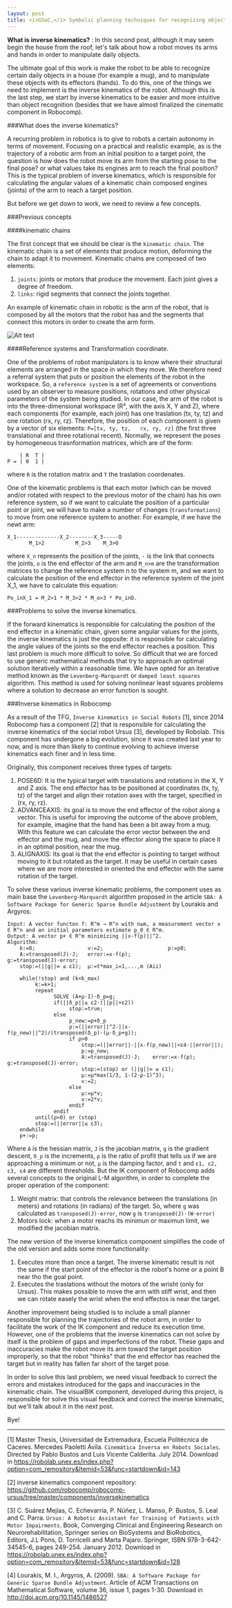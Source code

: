 ```yaml
---
layout: post
title: <i>GSoC,</i> Symbolic planning techniques for recognizing objects domestic <p>#2</p>, Inverse Kinematics
---
```


**What is inverse kinematics?** : In this second post, although it may seem begin the house from the roof, let's talk about how a robot moves its arms and hands in order to manipulate daily objects.

The ultimate goal of this work is make the robot to be able to recognize certain daily objects in a house (for example a mug), and to manipulate these objects with its effectors (hands). To do this, one of the things we need to implement is the inverse kinematics of the robot. Although this is the last step, we start by inverse kinematics to be easier and more intuitive than object recognition (besides that we have almost finalized the cinematic component in Robocomp).

###What does the inverse kinematics?

A recurring problem in robotics is to give to robots a certain autonomy in terms of movement. Focusing on a practical and realistic example, as is the trajectory of a robotic arm from an initial position to a target point, the question is how does the robot move its arm from the starting pose to the final pose? or what values take its engines arm to reach the final position? This is the typical problem of inverse kinematics, which is responsible for calculating the angular values of a kinematic chain composed engines (joints) of the arm to reach a target position. 

But before we get down to work, we need to review a few concepts.

###Previous concepts

####kinematic chains

The first concept that we should be clear is the `kinematic chain`. The kinematic chain is a set of elements that produce motion, deforming the chain to adapt it to movement. Kinematic chains are composed of two elements:

1. `joints`: joints or motors that produce the movement. Each joint gives a degree of freedom.
2. `links`: rigid segments that connect the joints together.

An example of kinematic chain in robotic is the arm of the robot, that is composed by all the motors that the robot has and the segments that connect this motors in order to create the arm form.

![Alt text](http://www.sitenordeste.com/mecanica/images/cadena_cinematica.JPG)

####Reference systems and Transformation coordinate.

One of the problems of robot manipulators is to know where their structural elements are arranged in the space in which they move. We therefore need a referral system that puts or position the elements of the robot in the workspace. So, a `reference system` is a set of agreements or conventions used by an observer to measure positions, rotations and other physical parameters of the system being studied. In our case, the arm of the robot is into the three-dimensional workspace (R³, with the axis X, Y and Z), where each components (for example, each joint) has one traslation (tx, ty, tz) and one rotation (rx, ry, rz). Therefore, the position of each component is given by a vector of six elements: `P=[tx, ty, tz,   rx, ry, rz]` (the first three translational and three rotational recent). Normally, we represent the poses by homogeneous trasnformation matrices, which are of the form:

        | R  T |
    P = | 0  1 |
    
where `R` is the rotation matrix and `T` the traslation coordenates.

One of the kinematic problems is that each motor (which can be moved and/or rotated with respect to the previous motor of the chain) has his own reference system, so if we want to calculate the position of a particular point or joint, we will have to make a number of changes (`transformations`) to move from one reference system to another. For example, if we have the newt arm:

    X_1--------------X_2--------X_3-----O
           M_1>2          M_2>3    M_3>O
    
where `X_n` represents the position of the joints, `-` is the link that connects the joints, `o` is the end effector of the arm and `M_n>m` are the transformation matrices to change the reference system n to the system m, and we want to calculate the position of the end effector in the reference system of the joint X_1, we have to calculate this equation:

    Po_inX_1 = M_2>1 * M_3>2 * M_o>3 * Po_inO.
    
###Problems to solve the inverse kinematics.

If the forward kinematics is responsible for calculating the position of the end effector in a kinematic chain, given some angular values for the joints, the inverse kinematics is just the opposite: it is responsible for calculating the angle values of the joints so the end effector reaches a position. This last problem is much more difficult to solve. So difficult that we are forced to use generic mathematical methods that try to approach an optimal solution iteratively within a reasonable time. We have opted for an iterative method known as the `Levenberg-Marquardt` or `damped least squares` algorithm. This method is used for solving nonlinear least squares problems where a solution to decrease an error function is sought.

###Inverse kinematics in Robocomp

As a result of the TFG, `Inverse kinematics in Social Robots` [1], since 2014 Robocomp has a component [2] that is responsible for calculating the inverse kinematics of the social robot Ursus [3], developed by Robolab. This component has undergone a big evolution, since it was created last year to now, and is more than likely to continue evolving to achieve inverse kinematics each finer and in less time. 

Originally, this component receives three types of targets:

1. POSE6D: It is the typical target with translations and rotations in the X, Y and Z axis. The end effector has to be positioned at coordinates (tx, ty, tz) of the target and align their rotation axes with the target, specified in (rx, ry, rz).
2. ADVANCEAXIS: its goal is to move the end effector of the robot along a vector. This is useful for improving the outcome of the above problem, for example, imagine that the hand has been a bit away from a mug. With this feature we can calculate the error vector between the end effector and the mug, and move the effector along the space to place it in an optimal position, near the mug.
3. ALIGNAXIS: Its goal is that the end effector is pointing to target without moving to it but rotated as the target. It may be useful in certain cases where we are more interested in oriented the end effector with the same rotation of the target.

To solve these various inverse kinematic problems, the component uses as main base the `Levenberg-Marquardt` algorithm proposed in the article `SBA: A Software Package for Generic Sparse Bundle Adjustment` by Lourakis and Argyros:

    Input: A vector functon f: R^m → R^n with n≥m, a measurement vector x ∈ R^n and an initial parameters estimate p_0 ∈ R^m.
    Output: A vector p+ ∈ R^m minimizing ||x-f(p)||^2.
    Algorithm:
        k:=0;                 v:=2;                     p:=p0;
        A:=transposed(J)·J;   error:=x-f(p);            g:=transposed(J)·error;
        stop:=(||g||∞ ≤ ε1);  μ:=t*max_i=1,...,m (Aii)
        
        while(!stop) and (k<k_max)
             k:=k+1;
             repeat
                   SOLVE (A+μ·I)·δ_p=g;
                   if(||δ_p||≤ ε2·(||p||+ε2))
                        stop:=true;
                   else
                        p_new:=p+δ_p
                        ρ:=(||error||^2-||x-f(p_new)||^2)/(transposed(δ_p)·(μ·δ_p+g));
                        if ρ>0
                            stop:=(||error||-||x-f(p_new)||<ε4·||error||);
                            p:=p_new;
                            A:=transposed(J)·J;    error:=x-f(p);    g:=transposed(J)·error;
                            stop:=(stop) or (||g||∞ ≤ ε1);
                            μ:=μ*max(1/3, 1-(2·ρ-1)^3);
                            v:=2;
                        else
                            μ:=μ*v;
                            v:=2*v;
                        endif
                   endif
             until(ρ>0) or (stop)
             stop:=(||error||≤ ε3);
        endwhile
        p+:=p;
        
Where `A` is the hessian matrix, `J` is the jacobian matrix, `g` is the gradient descent, `δ_p` is the increments, `ρ` is the ratio of profit that tells us if we are approaching a minimum or not, `μ` is the damping factor, and `t` and `ε1, ε2, ε3, ε4` are different thresholds. But the IK component of Robocomp adds several concepts to the original L-M algorithm, in order to complete the proper operation of the component: 

1. Weight matrix: that controls the relevance between the translations (in meters) and rotations (in radians) of the target. So, where `g` was calculated as `transposed(J)·error`, now `g` is `transposed(J)·(W·error)`
2. Motors lock: when a motor reachs its minimun or maximun limit, we modified the jacobian matrix.

The new version of the inverse kinematics component simplifies the code of the old version and adds some more functionality:

1. Executes more than once a target. The inverse kinematic result is not the same if the start point of the effector is the robot's home or a point B near tho the goal point.
2. Executes the traslations without the motors of the wrisht (only for Ursus). This makes possible to move the arm with stiff wrist, and then we can rotate easely the wrist when the end effectos is near the target.

Another improvement being studied is to include a small planner responsible for planning the trajectories of the robot arm, in order to facilitate the work of the IK component and reduce its execution time. However, one of the problems that the inverse kinematics can not solve by itself is the problem of gaps and imperfections of the robot. These gaps and inaccuracies make the robot move its arm toward the target position improperly, so that the robot "thinks" that the end effector has reached the target but in reality has fallen far short of the target pose.

In order to solve this last problem, we need visual feedback to correct the errors and mistakes introduced for the gaps and inaccuracies in the kinematic chain. The visualBIK component, developed during this project, is responsible for solve this visual feedback and correct the inverse kinematic, but we'll talk about it in the next post. 

Bye!

----------
[1] Master Thesis, Universidad de Extremadura, Escuela Politécnica de Cáceres. Mercedes Paoletti Ávila. `Cinemática Inversa en Robots Sociales`. Directed by Pablo Bustos and Luis Vicente Calderita. July 2014. Download in https://robolab.unex.es/index.php?option=com_remository&Itemid=53&func=startdown&id=143

[2] inverse kinematics component repository: https://github.com/robocomp/robocomp-ursus/tree/master/components/inversekinematics

[3] C. Suárez Mejías, C. Echevarría, P. Núñez, L. Manso, P. Bustos, S. Leal and C. Parra. `Ursus: A Robotic Assistant for Training of Patients with Motor Impairments`. Book, Converging Clinical and Engineering Research on Neurorehabilitation, Springer series on BioSystems and BioRobotics, Editors, J.L Pons, D. Torricelli and Marta Pajaro. Springer, ISBN 978-3-642-34545-6, pages 249-254. January 2012. Download in https://robolab.unex.es/index.php?option=com_remository&Itemid=53&func=startdown&id=128

[4] Lourakis, M. I., Argyros, A. (2009). `SBA: A Software Package for Generic Sparse Bundle Adjustment`. Article of ACM Transactions on Mathematical Software, volume 36, issue 1, pages 1-30. Download in http://doi.acm.org/10.1145/1486527







